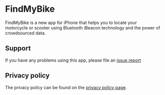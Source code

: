 # FindMyBike

FindMyBike is a new app for iPhone that helps you to locate your motorcycle or scooter using Bluetooth iBeacon technology and the power of crowdsourced data.

## Support

If you have any problems using this app, please file an [issue report](https://github.com/jamesdonoh/FindMyBike/issues)

## Privacy policy

The privacy policy can be found on the [privacy policy page](privacy.md).
